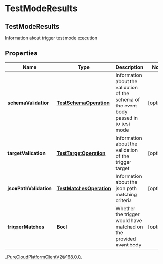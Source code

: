 # TestModeResults

## TestModeResults
Information about trigger test mode execution

## Properties

|Name | Type | Description | Notes|
|------------ | ------------- | ------------- | -------------|
| **schemaValidation** | [**TestSchemaOperation**](TestSchemaOperation) | Information about the validation of the schema of the event body passed in to test mode | [optional] |
| **targetValidation** | [**TestTargetOperation**](TestTargetOperation) | Information about the validation of the trigger target | [optional] |
| **jsonPathValidation** | [**TestMatchesOperation**](TestMatchesOperation) | Information about the json path matching criteria | [optional] |
| **triggerMatches** | **Bool** | Whether the trigger would have matched on the provided event body | [optional] |



_PureCloudPlatformClientV2@168.0.0_
